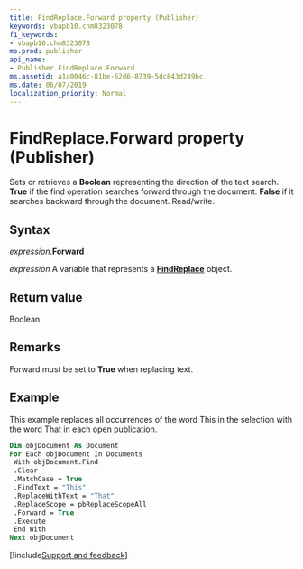 ```yaml
---
title: FindReplace.Forward property (Publisher)
keywords: vbapb10.chm8323078
f1_keywords:
- vbapb10.chm8323078
ms.prod: publisher
api_name:
- Publisher.FindReplace.Forward
ms.assetid: a1a0046c-81be-62d6-8739-5dc843d249bc
ms.date: 06/07/2019
localization_priority: Normal
---
```



# FindReplace.Forward property (Publisher)

Sets or retrieves a **Boolean** representing the direction of the text search. **True** if the find operation searches forward through the document. **False** if it searches backward through the document. Read/write.


## Syntax

_expression_.**Forward**

_expression_ A variable that represents a **[FindReplace](Publisher.FindReplace.md)** object.


## Return value

Boolean


## Remarks

Forward must be set to **True** when replacing text.


## Example

This example replaces all occurrences of the word This in the selection with the word That in each open publication.

```vb
Dim objDocument As Document 
For Each objDocument In Documents 
 With objDocument.Find 
 .Clear 
 .MatchCase = True 
 .FindText = "This" 
 .ReplaceWithText = "That" 
 .ReplaceScope = pbReplaceScopeAll 
 .Forward = True 
 .Execute 
 End With 
Next objDocument 

```

[!include[Support and feedback](~/includes/feedback-boilerplate.md)]